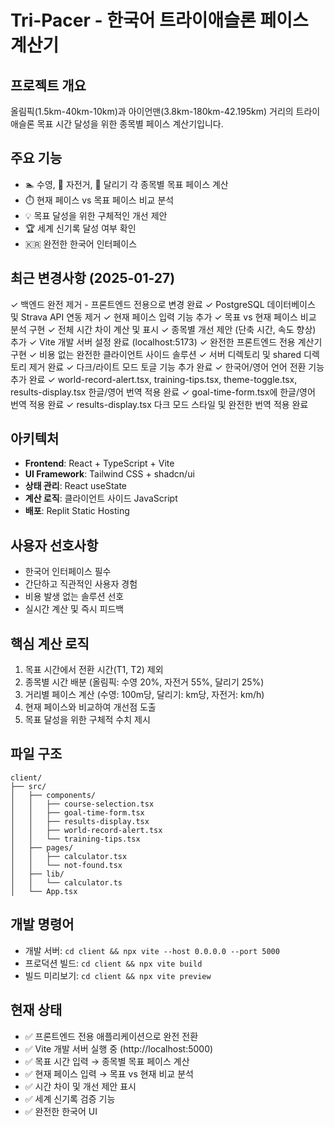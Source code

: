 # Tri-Pacer - 한국어 트라이애슬론 페이스 계산기

## 프로젝트 개요
올림픽(1.5km-40km-10km)과 아이언맨(3.8km-180km-42.195km) 거리의 트라이애슬론 목표 시간 달성을 위한 종목별 페이스 계산기입니다.

## 주요 기능
- 🏊 수영, 🚴 자전거, 🏃 달리기 각 종목별 목표 페이스 계산
- ⏱️ 현재 페이스 vs 목표 페이스 비교 분석
- 💡 목표 달성을 위한 구체적인 개선 제안
- 🏆 세계 신기록 달성 여부 확인
- 🇰🇷 완전한 한국어 인터페이스

## 최근 변경사항 (2025-01-27)
✓ 백엔드 완전 제거 - 프론트엔드 전용으로 변경 완료
✓ PostgreSQL 데이터베이스 및 Strava API 연동 제거
✓ 현재 페이스 입력 기능 추가
✓ 목표 vs 현재 페이스 비교 분석 구현
✓ 전체 시간 차이 계산 및 표시
✓ 종목별 개선 제안 (단축 시간, 속도 향상) 추가
✓ Vite 개발 서버 설정 완료 (localhost:5173)
✓ 완전한 프론트엔드 전용 계산기 구현
✓ 비용 없는 완전한 클라이언트 사이드 솔루션
✓ 서버 디렉토리 및 shared 디렉토리 제거 완료
✓ 다크/라이트 모드 토글 기능 추가 완료
✓ 한국어/영어 언어 전환 기능 추가 완료
✓ world-record-alert.tsx, training-tips.tsx, theme-toggle.tsx, results-display.tsx 한글/영어 번역 적용 완료
✓ goal-time-form.tsx에 한글/영어 번역 적용 완료
✓ results-display.tsx 다크 모드 스타일 및 완전한 번역 적용 완료

## 아키텍처
- **Frontend**: React + TypeScript + Vite
- **UI Framework**: Tailwind CSS + shadcn/ui
- **상태 관리**: React useState
- **계산 로직**: 클라이언트 사이드 JavaScript
- **배포**: Replit Static Hosting

## 사용자 선호사항
- 한국어 인터페이스 필수
- 간단하고 직관적인 사용자 경험
- 비용 발생 없는 솔루션 선호
- 실시간 계산 및 즉시 피드백

## 핵심 계산 로직
1. 목표 시간에서 전환 시간(T1, T2) 제외
2. 종목별 시간 배분 (올림픽: 수영 20%, 자전거 55%, 달리기 25%)
3. 거리별 페이스 계산 (수영: 100m당, 달리기: km당, 자전거: km/h)
4. 현재 페이스와 비교하여 개선점 도출
5. 목표 달성을 위한 구체적 수치 제시

## 파일 구조
```
client/
├── src/
│   ├── components/
│   │   ├── course-selection.tsx
│   │   ├── goal-time-form.tsx
│   │   ├── results-display.tsx
│   │   ├── world-record-alert.tsx
│   │   └── training-tips.tsx
│   ├── pages/
│   │   ├── calculator.tsx
│   │   └── not-found.tsx
│   ├── lib/
│   │   └── calculator.ts
│   └── App.tsx
```

## 개발 명령어
- 개발 서버: `cd client && npx vite --host 0.0.0.0 --port 5000`
- 프로덕션 빌드: `cd client && npx vite build`
- 빌드 미리보기: `cd client && npx vite preview`

## 현재 상태
- ✅ 프론트엔드 전용 애플리케이션으로 완전 전환
- ✅ Vite 개발 서버 실행 중 (http://localhost:5000)
- ✅ 목표 시간 입력 → 종목별 목표 페이스 계산
- ✅ 현재 페이스 입력 → 목표 vs 현재 비교 분석
- ✅ 시간 차이 및 개선 제안 표시
- ✅ 세계 신기록 검증 기능
- ✅ 완전한 한국어 UI